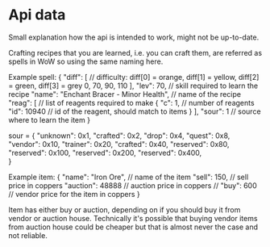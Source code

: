 # Api data

Small explanation how the api is intended to work, might not be up-to-date.

Crafting recipes that you are learned, i.e. you can craft them, are referred as spells in WoW so using the same naming here.


Example spell:
{
    "diff": [ // difficulty: diff[0] = orange, diff[1] = yellow, diff[2] = green, diff[3] = grey
        0,
        70,
        90,
        110
    ],
    "lev": 70, // skill required to learn the recipe
    "name": "Enchant Bracer - Minor Health", // name of the recipe
    "reag": [ // list of reagents required to make
        {
            "c": 1, // number of reagents
            "id": 10940 // id of the reagent, should match to items
        }
    ],
    "sour": 1 // source where to learn the item
}

sour = {
    "unknown": 0x1,
    "crafted": 0x2,
    "drop": 0x4,
    "quest": 0x8,
    "vendor": 0x10,
    "trainer": 0x20,
    "crafted": 0x40,
    "reserved": 0x80,
    "reserved": 0x100,
    "reserved": 0x200,
    "reserved": 0x400,    
}

Example item:
{
    "name": "Iron Ore", // name of the item
    "sell": 150, // sell price in coppers
    "auction": 48888 // auction price in coppers
    // "buy": 600 // vendor price for the item in coppers
}

Item has either buy or auction, depending on if you should buy it from vendor or auction house.
Technically it's possible that buying vendor items from auction house could be cheaper but that is almost never the case and not reliable.
